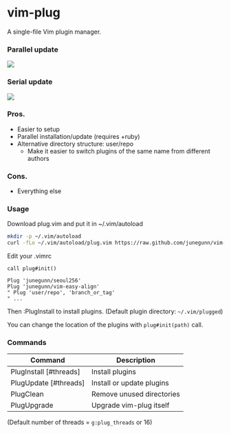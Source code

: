 vim-plug
========

A single-file Vim plugin manager.

### Parallel update

![](https://raw.github.com/junegunn/vim-plug/gif/parallel.gif)

### Serial update

![](https://raw.github.com/junegunn/vim-plug/gif/serial.gif)

### Pros.

- Easier to setup
- Parallel installation/update (requires +ruby)
- Alternative directory structure: user/repo
  - Make it easier to switch plugins of the same name from different authors

### Cons.

- Everything else

### Usage

Download plug.vim and put it in ~/.vim/autoload

```sh
mkdir -p ~/.vim/autoload
curl -fLo ~/.vim/autoload/plug.vim https://raw.github.com/junegunn/vim-plug/master/plug.vim
```

Edit your .vimrc

```vim
call plug#init()

Plug 'junegunn/seoul256'
Plug 'junegunn/vim-easy-align'
" Plug 'user/repo', 'branch_or_tag'
" ...
```

Then :PlugInstall to install plugins. (Default plugin directory: `~/.vim/plugged`)

You can change the location of the plugins with `plug#init(path)` call.

### Commands

| Command                | Description               |
| ---------------------- | ------------------------- |
| PlugInstall [#threads] | Install plugins           |
| PlugUpdate  [#threads] | Install or update plugins |
| PlugClean              | Remove unused directories |
| PlugUpgrade            | Upgrade vim-plug itself   |

(Default number of threads = `g:plug_threads` or 16)

